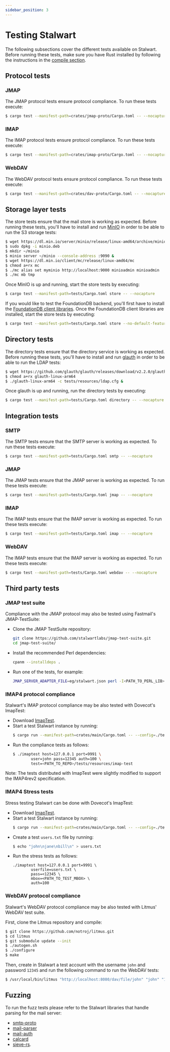 ```yaml
---
sidebar_position: 3
---
```


# Testing Stalwart

The following subsections cover the different tests available on Stalwart. Before running these tests, make sure you have Rust installed by following the instructions in the [compile section](/docs/development/compile).

## Protocol tests

### JMAP

The JMAP protocol tests ensure protocol compliance. To run these tests execute:

```bash
$ cargo test --manifest-path=crates/jmap-proto/Cargo.toml -- --nocapture
```

### IMAP

The IMAP protocol tests ensure protocol compliance. To run these tests execute:

```bash
$ cargo test --manifest-path=crates/imap-proto/Cargo.toml -- --nocapture
```

### WebDAV

The WebDAV protocol tests ensure protocol compliance. To run these tests execute:

```bash
$ cargo test --manifest-path=crates/dav-proto/Cargo.toml -- --nocapture
```

## Storage layer tests

The store tests ensure that the mail store is working as expected. Before running these tests, you'll have to install and run [MinIO](https://github.com/minio/minio) in order to be able to run the S3 storage tests:

```bash
$ wget https://dl.min.io/server/minio/release/linux-amd64/archive/minio_20230629051228.0.0_amd64.deb -O minio.deb
$ sudo dpkg -i minio.deb
$ mkdir ~/minio
$ minio server ~/minio --console-address :9090 &
$ wget https://dl.min.io/client/mc/release/linux-amd64/mc
$ chmod a+rx mc
$ ./mc alias set myminio http://localhost:9000 minioadmin minioadmin
$ ./mc mb tmp
```

Once MinIO is up and running, start the store tests by executing:

```bash
$ cargo test --manifest-path=tests/Cargo.toml store -- --nocapture
```

If you would like to test the FoundationDB backend, you'll first have to install the [FoundationDB client libraries](https://github.com/apple/foundationdb/releases). Once the FoundationDB client libraries are installed, start the store tests by executing:

```bash
$ cargo test --manifest-path=tests/Cargo.toml store --no-default-features --features foundationdb -- --nocapture
```

## Directory tests

The directory tests ensure that the directory service is working as expected. Before running these tests, you'll have to install and run [glauth](https://github.com/glauth/glauth) in order to be able to run the LDAP tests:

```bash
$ wget https://github.com/glauth/glauth/releases/download/v2.2.0/glauth-linux-arm64
$ chmod a+rx glauth-linux-arm64
$ ./glauth-linux-arm64 -c tests/resources/ldap.cfg &
```

Once glauth is up and running, run the directory tests by executing:

```bash
$ cargo test --manifest-path=tests/Cargo.toml directory -- --nocapture
```

## Integration tests

### SMTP

The SMTP tests ensure that the SMTP server is working as expected. To run these tests execute:

```bash
$ cargo test --manifest-path=tests/Cargo.toml smtp -- --nocapture
```

### JMAP

The JMAP tests ensure that the JMAP server is working as expected. To run these tests execute:

```bash
$ cargo test --manifest-path=tests/Cargo.toml jmap -- --nocapture
```

### IMAP

The IMAP tests ensure that the IMAP server is working as expected. To run these tests execute:

```bash
$ cargo test --manifest-path=tests/Cargo.toml imap -- --nocapture
```

### WebDAV

The IMAP tests ensure that the IMAP server is working as expected. To run these tests execute:

```bash
$ cargo test --manifest-path=tests/Cargo.toml webdav -- --nocapture
```

## Third party tests

### JMAP test suite

Compliance with the JMAP protocol may also be tested using Fastmail's JMAP-TestSuite:

- Clone the JMAP TestSuite repository:
    ```bash
    git clone https://github.com/stalwartlabs/jmap-test-suite.git
    cd jmap-test-suite/
    ```
- Install the recommended Perl dependencies:
    ```bash
    cpanm --installdeps .
    ```
- Run one of the tests, for example:
    ```bash
    JMAP_SERVER_ADAPTER_FILE=eg/stalwart.json perl -I<PATH_TO_PERL_LIB> -I lib t/basic.t
    ```

### IMAP4 protocol compliance

Stalwart's IMAP protocol compliance may be also tested with Dovecot's ImapTest:

- Download [ImapTest](https://www.imapwiki.org/ImapTest/Installation).
- Start a test Stalwart instance by running:
    ```bash
    $ cargo run --manifest-path=crates/main/Cargo.toml -- --config=./tests/resources/test_config.toml
    ```
- Run the compliance tests as follows:
    ```bash
    $ ./imaptest host=127.0.0.1 port=9991 \
            user=john pass=12345 auth=100 \
            test=<PATH_TO_REPO>/tests/resources/imap-test
    ```

Note: The tests distributed with ImapTest were slightly modified to support the
IMAP4rev2 specification.

### IMAP4 Stress tests

Stress testing Stalwart can be done with Dovecot's ImapTest:

- Download [ImapTest](https://www.imapwiki.org/ImapTest/Installation).
- Start a test Stalwart instance by running:
    ```bash
    $ cargo run --manifest-path=crates/main/Cargo.toml -- --config=./tests/resources/test_config.toml
    ```
- Create a test `users.txt` file by running:
    ```bash
    $ echo "john\njane\nbill\n" > users.txt
    ```
- Run the stress tests as follows:
    ```
    ./imaptest host=127.0.0.1 port=9991 \
            userfile=users.txt \
            pass=<12345 \
            mbox=<PATH_TO_TEST_MBOX> \
            auth=100
    ```

### WebDAV protocol compliance

Stalwart's WebDAV protocol compliance may be also tested with Litmus' WebDAV test suite.

First, clone the Litmus repository and compile:

```bash
$ git clone https://github.com/notroj/litmus.git
$ cd litmus
$ git submodule update --init
$ ./autogen.sh
$ ./configure
$ make
```

Then, create in Stalwart a test account with the username `john` and password `12345` and run the following command to run the WebDAV tests:

```bash
$ /usr/local/bin/litmus "http://localhost:8080/dav/file/john" "john" "12345"
```


## Fuzzing

To run the fuzz tests please refer to the Stalwart libraries that handle parsing for the mail server:

- [smtp-proto](https://github.com/stalwartlabs/smtp-proto)
- [mail-parser](https://github.com/stalwartlabs/mail-parser)
- [mail-auth](https://github.com/stalwartlabs/mail-auth)
- [calcard](https://github.com/stalwartlabs/calcard)
- [sieve-rs](https://github.com/stalwartlabs/sieve). 


